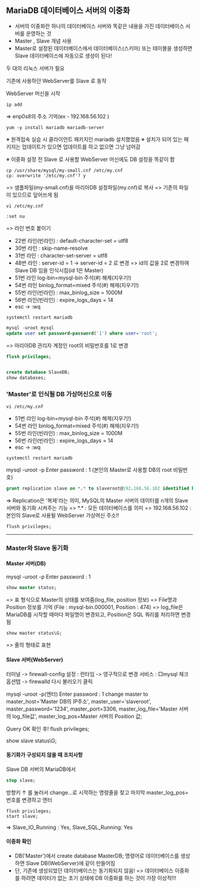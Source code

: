 ## MariaDB 데이터베이스 서버의 이중화
- 서버의 이중화란 하나의 데이터베이스 서버와 똑같은 내용을 가진
  데이터베이스 서버를 운영하는 것
- Master , Slave 개념 사용
- Master로 설정된 데이터베이스에서 데이터베이스(스키마) 또는 테이블을 생성하면 Slave 데이터베이스에 자동으로 생성이 된다!

두 대의 리눅스 서버가 필요

기존에 사용하던 WebServer를 Slave 로 동작

WebServer 머신을 시작

```
ip add 
```
=> enp0s8의 주소 기억(ex - 192.168.56.102 )

```
yum -y install mariadb mariadb-server
```
※ 원격접속 실습 시 클라이언트 패키지인 mariadb 설치했었음
※ 설치가 되어 있는 패키지는 업데이트가 있으면 업데이트를 하고 없으면 그냥 넘어감

※ 이중화 설정 전 Slave 로 사용할 WebServer 머신에도 DB 설정을 똑같이 함
```
cp /usr/share/mysql/my-small.cnf /etc/my.cnf
cp: overwrite '/etc/my.cnf'? y
```
=> 샘플파일(my-small.cnf)을 마리아DB 설정파일(my.cnf)로 복사
=> 기존의 파일이 있으므로 덮어쓰게 됨

```
vi /etc/my.cnf
```

```
:set nu
```
=> 라인 번호 붙이기

- 22번 라인(빈라인) : default-character-set = utf8
- 30번 라인 : skip-name-resolve
- 31번 라인 : character-set-server = utf8
- 48번 라인 : server-id = 1 -> server-id = 2 로 변경
=> id의 값을 2로 변경하여 Slave DB 임을 인식시킴(id 1은 Master)
- 51번 라인 log-bin=mysql-bin 주석(#) 해제(지우기!)
- 54번 라인 binlog_format=mixed 주석(#) 해제(지우기!)
- 55번 라인(빈라인) : max_binlog_size = 1000M
- 56번 라인(빈라인) : expire_logs_days = 14 
- esc -> :wq

```
systemctl restart mariadb
```

```sql
mysql -uroot mysql
update user set password=password('1') where user='root';
```
=> 마리아DB 관리자 계정인 root의 비밀번호를 1로 변경

```sql
flush privileges;


create database SlaveDB;
show databases;
```

### 'Master'로 인식될 DB 가상머신으로 이동

```
vi /etc/my.cnf
```
- 51번 라인 log-bin=mysql-bin 주석(#) 해제(지우기!)
- 54번 라인 binlog_format=mixed 주석(#) 해제(지우기!)
- 55번 라인(빈라인) : max_binlog_size = 1000M
- 56번 라인(빈라인) : expire_logs_days = 14 
- esc -> :wq
```
systemctl restart mariadb
```

mysql -uroot -p
Enter password : 1 (본인의 Master로 사용할 DB의 root 비밀번호)

```sql
grant replication slave on *.* to slaveroot@192.168.56.102 identified by '1234';
```
=> Replication은 '복제'라는 의미,  MySQL의 Master 서버의 데이터를 n개의 Slave 서버와 동기화 시켜주는 기능
=> \*.\* : 모든 데이터베이스를 의미
=> 192.168.56.102 : 본인의 Slave로 사용될 WebServer 가상머신 주소!!

```
flush privileges;
```


---
### Master와 Slave 동기화
#### Master 서버(DB)
mysql -uroot -p
Enter password : 1

```sql
show master status;
```
=> 표 형식으로 Master의 상태를 보여줌(log_file, position 정보)
=> File명과 Position 정보를 기억
(File : mysql-bin.000001, Position : 474)
=> log_file은 MariaDB를 시작할 때마다 파일명이 변경되고, Position은 SQL 쿼리를 처리하면 변경됨

```
show master status\G;
```
=> 줄의 형태로 표현

#### Slave 서버(WebServer)

터미널 -> firewall-config
설정 : 런타임 -> 영구적으로 변경
서비스 : □mysql 체크
옵션탭 -> firewalld 다시 불러오기 클릭

mysql -uroot -p(엔터)
Enter password : 1
change master to master_host='Master DB의 IP주소',
master_user='slaveroot',
master_password='1234',
master_port=3306,
master_log_file='Master 서버의 log_file값',
master_log_pos=Master 서버의 Position 값;

Query OK 확인 후! flush privileges;

show slave status\G;

#### 동기화가 구성되지 않을 때 조치사항
Slave DB 서버의 MariaDB에서
```sql
stop slave;
```
방향키 ↑ 를 눌러서 change...로 시작하는 명령줄을 찾고 마지막 master_log_pos=번호를 변경하고 엔터
```
flush privileges;
start slave;
```
=> Slave_IO_Running : Yes, Slave_SQL_Running: Yes

#### 이중화 확인
- DB('Master')에서 create database MasterDB; 명령어로 데이터베이스를 생성하면 Slave DB(WebServer)에 같이 만들어짐
- 단, 기존에 생성되었던 데이터베이스는 동기화되지 않음!
=> 데이터베이스 이중화를 하려면 데이터가 없는 초기 상태에 DB 이중화를 하는 것이 가장 이상적!!!


